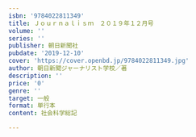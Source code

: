 ```yaml
---
isbn: '9784022811349'
title: Ｊｏｕｒｎａｌｉｓｍ　２０１９年１２月号
volume: ''
series: ''
publisher: 朝日新聞社
pubdate: '2019-12-10'
cover: 'https://cover.openbd.jp/9784022811349.jpg'
author: 朝日新聞ジャーナリスト学校／著
description: ''
price: '0'
genre: ''
target: 一般
format: 単行本
content: 社会科学総記

---
```

